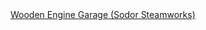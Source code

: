 <a href=" https://t.umblr.com/redirect?z=http%3A%2F%2Fworkshop.electronsmith.com%2Fcontent%2Fwooden-engine-garage-sodor-steamworks%2F&amp;t=NTU0MDg3MWRlYWE5NDM0ZmUzYzBjNWNhNGJkY2NhNWVmYTI4MjQ4ZCw4NzQ0UE1WMg%3D%3D&amp;b=t%3AqHVAHG4mRdaot7uHHBcIRA&amp;p=https%3A%2F%2Fweekendjoiner.com%2Fpost%2F72169068091%2Fwooden-engine-garage-sodor-steamworks&amp;m=0">
                        Wooden Engine Garage (Sodor Steamworks)                    </a>
